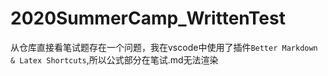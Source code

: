 # 2020SummerCamp_WrittenTest
从仓库直接看笔试题存在一个问题，我在vscode中使用了插件`Better Markdown & Latex Shortcuts`,所以公式部分在笔试.md无法渲染
